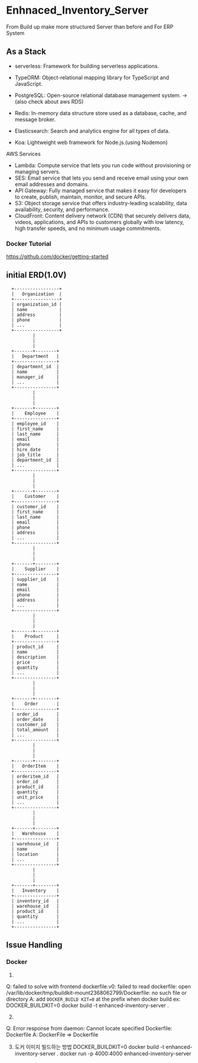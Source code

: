 # Enhnaced_Inventory_Server
From Build up make more structured Server than before and For ERP System


## As a Stack

* serverless: Framework for building serverless applications.

* TypeORM: Object-relational mapping library for TypeScript and JavaScript.

* PostgreSQL: Open-source relational database management system. -> (also check about aws RDS)

* Redis: In-memory data structure store used as a database, cache, and message broker.

* Elasticsearch: Search and analytics engine for all types of data.

* Koa: Lightweight web framework for Node.js.(using Nodemon)



AWS Services
* Lambda: Compute service that lets you run code without provisioning or managing servers.
* SES: Email service that lets you send and receive email using your own email addresses and domains.
* API Gateway: Fully managed service that makes it easy for developers to create, publish, maintain, monitor, and secure APIs.
* S3: Object storage service that offers industry-leading scalability, data availability, security, and performance.
* CloudFront: Content delivery network (CDN) that securely delivers data, videos, applications, and APIs to customers globally with low latency, high transfer speeds, and no minimum usage commitments.


### Docker Tutorial
https://github.com/docker/getting-started

## initial ERD(1.0V)

      +-----------------+
      |   Organization  |
      +-----------------+
      | organization_id |
      | name            |
      | address         |
      | phone           |
      | ...             |
      +-----------------+
              |
              |
              |
      +-------+--------+
      |   Department   |
      +----------------+
      | department_id  |
      | name           |
      | manager_id     |
      | ...            |
      +----------------+
              |
              |
              |
      +-------+--------+
      |    Employee    |
      +----------------+
      | employee_id    |
      | first_name     |
      | last_name      |
      | email          |
      | phone          |
      | hire_date      |
      | job_title      |
      | department_id  |
      | ...            |
      +----------------+
              |
              |
              |
      +-------+--------+
      |    Customer    |
      +----------------+
      | customer_id    |
      | first_name     |
      | last_name      |
      | email          |
      | phone          |
      | address        |
      | ...            |
      +----------------+
              |
              |
              |
      +-------+--------+
      |    Supplier    |
      +----------------+
      | supplier_id    |
      | name           |
      | email          |
      | phone          |
      | address        |
      | ...            |
      +----------------+
              |
              |
              |
      +-------+--------+
      |    Product     |
      +----------------+
      | product_id     |
      | name           |
      | description    |
      | price          |
      | quantity       |
      | ...            |
      +----------------+
              |
              |
              |
      +-------+--------+
      |    Order       |
      +----------------+
      | order_id       |
      | order_date     |
      | customer_id    |
      | total_amount   |
      | ...            |
      +----------------+
              |
              |
              |
      +-------+--------+
      |   OrderItem    |
      +----------------+
      | orderitem_id   |
      | order_id       |
      | product_id     |
      | quantity       |
      | unit_price     |
      | ...            |
      +----------------+
              |
              |
              |
      +-------+--------+
      |   Warehouse    |
      +----------------+
      | warehouse_id   |
      | name           |
      | location       |
      | ...            |
      +----------------+
              |
              |
              |
      +-------+--------+
      |   Inventory    |
      +----------------+
      | inventory_id   |
      | warehouse_id   |
      | product_id     |
      | quantity       |
      | ...            |
      +----------------+


## Issue Handling

### Docker
1. 
Q: failed to solve with frontend dockerfile.v0: failed to read dockerfile: open /var/lib/docker/tmp/buildkit-mount2368062799/Dockerfile: no such file or directory
A: add `DOCKER_BUILD KIT=0` at the prefix when docker build
ex: DOCKER_BUILDKIT=0 docker build  -t enhanced-inventory-server .

2. 
Q: Error response from daemon: Cannot locate specified Dockerfile: Dockerfile
A: DockerFile => Dockerfile

3. 도커 이미지 빌드하는 방법
DOCKER_BUILDKIT=0 docker build -t enhanced-inventory-server .
docker run -p 4000:4000 enhanced-inventory-server